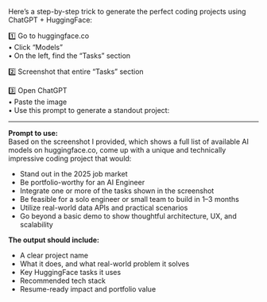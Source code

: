 Here’s a step-by-step trick to generate the perfect coding projects using ChatGPT + HuggingFace:

1️⃣ Go to huggingface.co  
• Click “Models”  
• On the left, find the “Tasks” section  

2️⃣ Screenshot that entire “Tasks” section  

3️⃣ Open ChatGPT  
• Paste the image  
• Use this prompt to generate a standout project:  

---

**Prompt to use:**  
Based on the screenshot I provided, which shows a full list of available AI models on huggingface.co, come up with a unique and technically impressive coding project that would:  

- Stand out in the 2025 job market  
- Be portfolio-worthy for an AI Engineer
- Integrate one or more of the tasks shown in the screenshot  
- Be feasible for a solo engineer or small team to build in 1–3 months  
- Utilize real-world data APIs and practical scenarios  
- Go beyond a basic demo to show thoughtful architecture, UX, and scalability  

**The output should include:**
- A clear project name  
- What it does, and what real-world problem it solves  
- Key HuggingFace tasks it uses  
- Recommended tech stack  
- Resume-ready impact and portfolio value
